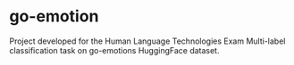 # go-emotion
Project developed for the Human Language Technologies Exam
Multi-label classification task on go-emotions HuggingFace dataset.
